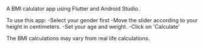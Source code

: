 A BMI calulator app using Flutter and Android Studio.

To use this app:
  -Select your gender first
  -Move the slider according to your height in centimeters.
  -Set your age and weight.
  -Click on 'Calculate'
 
The BMI calculations may vary from real life calculations.
